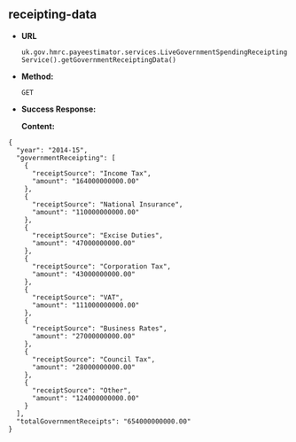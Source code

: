 receipting-data
----

* **URL**

  `uk.gov.hmrc.payeestimator.services.LiveGovernmentSpendingReceiptingService().getGovernmentReceiptingData()`

* **Method:**
  
  `GET`
  
  
* **Success Response:**

    **Content:** 

```String
{
  "year": "2014-15",
  "governmentReceipting": [
    {
      "receiptSource": "Income Tax",
      "amount": "164000000000.00"
    },
    {
      "receiptSource": "National Insurance",
      "amount": "110000000000.00"
    },
    {
      "receiptSource": "Excise Duties",
      "amount": "47000000000.00"
    },
    {
      "receiptSource": "Corporation Tax",
      "amount": "43000000000.00"
    },
    {
      "receiptSource": "VAT",
      "amount": "111000000000.00"
    },
    {
      "receiptSource": "Business Rates",
      "amount": "27000000000.00"
    },
    {
      "receiptSource": "Council Tax",
      "amount": "28000000000.00"
    },
    {
      "receiptSource": "Other",
      "amount": "124000000000.00"
    }
  ],
  "totalGovernmentReceipts": "654000000000.00"
}
```